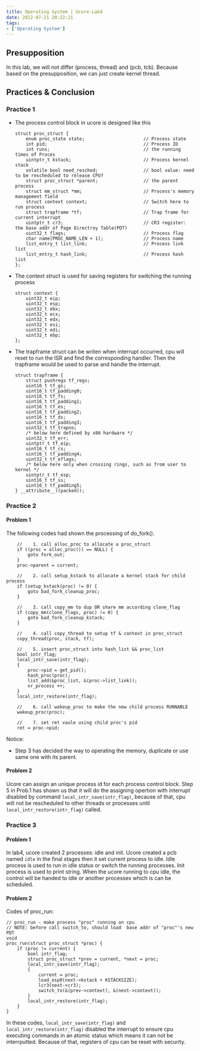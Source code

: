 ```yaml
---
title: Operating System | Ucore-Lab4
date: 2022-07-21 20:22:21
tags:
- ['Operating System']
---
```


## Presupposition
In this lab, we will not differ (process, thread) and (pcb, tcb). Because based on the presupposition, we can just create kernel thread.

## Practices & Conclusion

### Practice 1
- The process control block in ucore is designed like this
    ```
    struct proc_struct {
        enum proc_state state;                      // Process state
        int pid;                                    // Process ID
        int runs;                                   // the running times of Proces
        uintptr_t kstack;                           // Process kernel stack
        volatile bool need_resched;                 // bool value: need to be rescheduled to release CPU?
        struct proc_struct *parent;                 // the parent process
        struct mm_struct *mm;                       // Process's memory management field
        struct context context;                     // Switch here to run process
        struct trapframe *tf;                       // Trap frame for current interrupt
        uintptr_t cr3;                              // CR3 register: the base addr of Page Directroy Table(PDT)
        uint32_t flags;                             // Process flag
        char name[PROC_NAME_LEN + 1];               // Process name
        list_entry_t list_link;                     // Process link list 
        list_entry_t hash_link;                     // Process hash list
    };
    ```

- The context struct is used for saving registers for switching the running process
    ```
    struct context {
        uint32_t eip;
        uint32_t esp;
        uint32_t ebx;
        uint32_t ecx;
        uint32_t edx;
        uint32_t esi;
        uint32_t edi;
        uint32_t ebp;
    };
    ```

- The trapframe struct can be writen when interrupt occurred, cpu will reset to run the ISR and find the corresponding handler. Then the trapframe would be used to parse and handle the interrupt.
    ```
    struct trapframe {
        struct pushregs tf_regs;
        uint16_t tf_gs;
        uint16_t tf_padding0;
        uint16_t tf_fs;
        uint16_t tf_padding1;
        uint16_t tf_es;
        uint16_t tf_padding2;
        uint16_t tf_ds;
        uint16_t tf_padding3;
        uint32_t tf_trapno;
        /* below here defined by x86 hardware */
        uint32_t tf_err;
        uintptr_t tf_eip;
        uint16_t tf_cs;
        uint16_t tf_padding4;
        uint32_t tf_eflags;
        /* below here only when crossing rings, such as from user to kernel */
        uintptr_t tf_esp;
        uint16_t tf_ss;
        uint16_t tf_padding5;
    } __attribute__((packed));
    ```

### Practice 2

#### Problem 1
The following codes had shown the processing of do_fork().
```
    //    1. call alloc_proc to allocate a proc_struct
    if ((proc = alloc_proc()) == NULL) {
        goto fork_out;
    }
    proc->parent = current;
    
    //    2. call setup_kstack to allocate a kernel stack for child process
    if (setup_kstack(proc) != 0) {
        goto bad_fork_cleanup_proc;
    }
    
    //    3. call copy_mm to dup OR share mm according clone_flag
    if (copy_mm(clone_flags, proc) != 0) {
        goto bad_fork_cleanup_kstack;
    }
    
    //    4. call copy_thread to setup tf & context in proc_struct
    copy_thread(proc, stack, tf);
    
    //    5. insert proc_struct into hash_list && proc_list
    bool intr_flag;
    local_intr_save(intr_flag);
    {
        proc->pid = get_pid();
        hash_proc(proc);
        list_add(&proc_list, &(proc->list_link));
        nr_process ++;
    }
    local_intr_restore(intr_flag);
    
    //    6. call wakeup_proc to make the new child process RUNNABLE
    wakeup_proc(proc);

    //    7. set ret vaule using child proc's pid
    ret = proc->pid;
```
Notice: 
- Step 3 has decided the way to operating the memory, duplicate or use same one with its parent.

#### Problem 2
Ucore can assign an unique process id for each process control block. Step 5 in Prob.1 has shown us that it will do the assigning opertion with interrupt disabled by command ```local_intr_save(intr_flag)```, because of that, cpu will not be rescheduled to other threads or processes until ```local_intr_restore(intr_flag)``` called.

### Practice 3

#### Problem 1
In lab4, ucore created 2 processes: idle and init. 
Ucore created a pcb named ```idle``` in the final stages then it set current process to idle. Idle process is used to run in idle status or switch the running processes. Init process is used to print string. When the ucore running to cpu idle, the control will be handed to idle or another processes which is can be scheduled.

#### Problem 2
Codes of proc_run:
```
// proc_run - make process "proc" running on cpu
// NOTE: before call switch_to, should load  base addr of "proc"'s new PDT
void
proc_run(struct proc_struct *proc) {
    if (proc != current) {
        bool intr_flag;
        struct proc_struct *prev = current, *next = proc;
        local_intr_save(intr_flag);
        {
            current = proc;
            load_esp0(next->kstack + KSTACKSIZE);
            lcr3(next->cr3);
            switch_to(&(prev->context), &(next->context));
        }
        local_intr_restore(intr_flag);
    }
}
```
In these codes, ```local_intr_save(intr_flag)``` and ```local_intr_restore(intr_flag)``` disabled the interrupt to ensure cpu executing commands in an atomic status which means it can not be interrputted. Because of that, registers of cpu can be reset with security. 